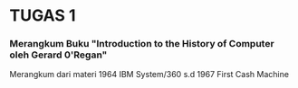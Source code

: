 # TUGAS 1
### Merangkum Buku __"Introduction to the History of Computer oleh Gerard 0'Regan"__

Merangkum dari materi 1964 IBM System/360 s.d 1967 First Cash Machine